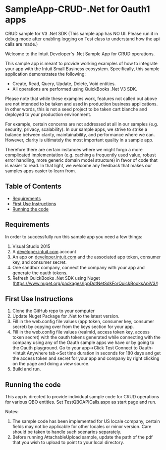 # SampleApp-CRUD-.Net for Oauth1 apps
CRUD sample for V3 .Net SDK (This sample app has NO UI. Please run it in debug mode after enabling logging on Test class to understand how the api calls are made.)


<p>Welcome to the Intuit Developer's .Net Sample App for CRUD operations.</p>
<p>This sample app is meant to provide working examples of how to integrate your app with the Intuit Small Business ecosystem. Specifically, this sample application demonstrates the following:</p>

<ul>
	<li>Create, Read, Query, Update, Delete, Void entities.</li>
	<li>All operations are performed using QuickBooks .Net V3 SDK.</li>
</ul>

<p>Please note that while these examples work, features not called out above are not intended to be taken and used in production business applications. In other words, this is not a seed project to be taken cart blanche and deployed to your production environment.</p>  

<p>For example, certain concerns are not addressed at all in our samples (e.g. security, privacy, scalability). In our sample apps, we strive to strike a balance between clarity, maintainability, and performance where we can. However, clarity is ultimately the most important quality in a sample app.</p>

<p>Therefore there are certain instances where we might forgo a more complicated implementation (e.g. caching a frequently used value, robust error handling, more generic domain model structure) in favor of code that is easier to read. In that light, we welcome any feedback that makes our samples apps easier to learn from.</p>

## Table of Contents

* [Requirements](#requirements)
* [First Use Instructions](#first-use-instructions)
* [Running the code](#running-the-code)



## Requirements

In order to successfully run this sample app you need a few things:

1. Visual Studio 2015
2. A [developer.intuit.com](http://developer.intuit.com) account
3. An app on [developer.intuit.com](http://developer.intuit.com) and the associated app token, consumer key, and consumer secret.
4. One sandbox company, connect the company with your app and generate the oauth tokens.
5. Refresh QuickBooks .Net SDK using Nuget (https://www.nuget.org/packages/IppDotNetSdkForQuickBooksApiV3/)

## First Use Instructions

1. Clone the GitHub repo to your computer
2. Update Nuget Package for .Net to the latest version.
4. Fill in the web.config file values (app token, consumer key, consumer secret) by copying over from the keys section for your app.
5. Fill in the web.config file values (realmId, access token key, access token secret) with the oauth tokens generated while connecting with the company using any of the Oauth sample apps we have or by going to the Oauth playground. Go to your app->Click Test Connect to Oauth->Intuit Anywhere tab->Set time duration in seconds for 180 days and get the access token and secret for your app and company by right clicking on the page and doing a view source. 
6. Build and run.



## Running the code

This app is directed to provide individual sample code for CRUD operations for various QBO entities.
Set TestQBOAPICalls.aspx as start page and run.

Notes: 

1. The sample code has been implemented for US locale company, certain fields may not be applicable for other locales or minor version. Care should be taken to handle such scenarios separately.
2. Before running AttachableUpload sample, update the path of the pdf that you wish to upload to point to your local directory. 



